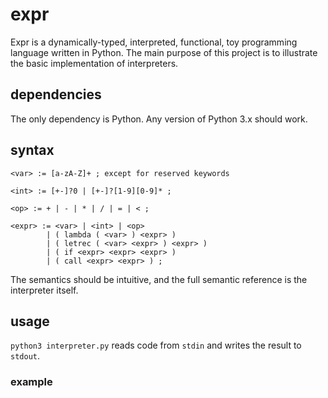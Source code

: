 # expr
Expr is a dynamically-typed, interpreted, functional, toy programming language written in Python. The main purpose of this project is to illustrate the basic implementation of interpreters.

## dependencies

The only dependency is Python. Any version of Python 3.x should work.

## syntax

```
<var> := [a-zA-Z]+ ; except for reserved keywords

<int> := [+-]?0 | [+-]?[1-9][0-9]* ;

<op> := + | - | * | / | = | < ;

<expr> := <var> | <int> | <op>
        | ( lambda ( <var> ) <expr> )
        | ( letrec ( <var> <expr> ) <expr> )
        | ( if <expr> <expr> <expr> )
        | ( call <expr> <expr> ) ;
```

The semantics should be intuitive, and the full semantic reference is the interpreter itself.

## usage

`python3 interpreter.py` reads code from `stdin` and writes the result to `stdout`.

### example

```
```
